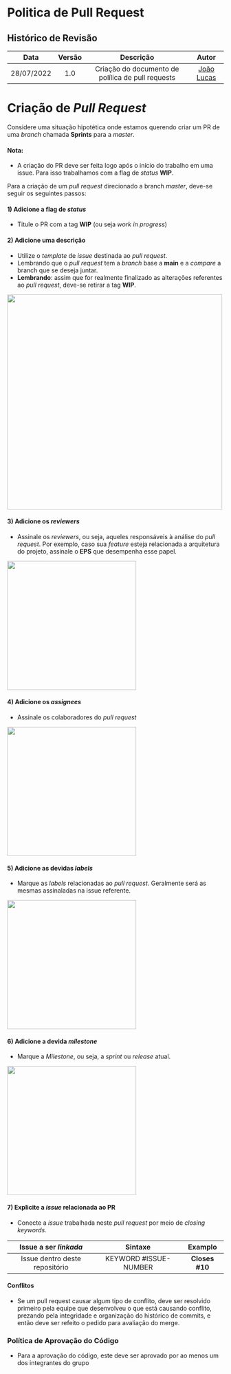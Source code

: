 # Politica de Pull Request
## Histórico de Revisão

|Data       | Versão | Descrição            | Autor             |
|:----------:|:------:|:--------------------:|:-----------------:|
| 28/07/2022 | 1.0 | Criação do documento de polílica de pull requests |   [João Lucas](https://github.com/HacKairos)  |
# Criação de _Pull Request_

Considere uma situação hipotética onde estamos querendo criar um PR de uma _branch_ chamada **Sprints** para a _master_.

#### Nota:

- A criação do PR deve ser feita logo após o início do trabalho em uma issue. Para isso trabalhamos com a flag de _status_ **WIP**.


 Para a criação de um _pull request_ direcionado a branch _master_, deve-se seguir os seguintes passos:


#### 1) Adicione a flag de _status_

* Titule o PR com a tag **WIP** (ou seja _work in progress_) 

#### 2) Adicione uma descrição

* Utilize o _template_ de _issue_ destinada ao _pull request_.
* Lembrando que o _pull request_ tem a _branch_ base a **main** e a _compare_ a branch que se deseja juntar.
* **Lembrando**: assim que for realmente finalizado as alterações referentes ao _pull request_, deve-se retirar a tag **WIP**.

<img src="https://user-images.githubusercontent.com/57872849/181664869-28a47783-943e-45ff-88e2-884cec043d67.png" width="500">
 
#### 3) Adicione os _reviewers_ 

* Assinale os _reviewers_, ou seja, aqueles responsáveis à análise do _pull request_. Por exemplo, caso sua _feature_ esteja relacionada a arquitetura do projeto, assinale o **EPS** que desempenha esse papel.

<img src="https://user-images.githubusercontent.com/57872849/181664313-2dd4bbaa-c42b-41f0-87d9-6ec3d8312724.png" width="300">


#### 4)  Adicione os _assignees_

* Assinale os colaboradores do _pull request_

<img src="https://user-images.githubusercontent.com/57872849/181663332-1f52c00f-183e-457d-9ba2-31bb6525b382.png" width="300">

#### 5) Adicione as devidas _labels_

* Marque as _labels_ relacionadas ao _pull request_. Geralmente será as mesmas assinaladas na issue referente.

<img src="https://user-images.githubusercontent.com/57872849/181663149-7622a2f1-0cb0-4e47-b6e0-6c056cf2eddc.png" width="300">

#### 6) Adicione a devida _milestone_

* Marque a _Milestone_, ou seja, a _sprint_ ou _release_ atual.

<img src="https://user-images.githubusercontent.com/57872849/181663407-91a910ae-6c51-493d-ac2a-61fc37f798a0.png" width="300">

#### 7) Explicite a _issue_ relacionada ao PR

* Conecte a _issue_ trabalhada neste _pull request_ por meio de _closing keywords_.


| Issue a ser _linkada_ | Sintaxe | Examplo |
|:----------:|:------:|:--------------------:|
|Issue dentro deste repositório|KEYWORD #ISSUE-NUMBER|**Closes #10**|

#### Conflitos

* Se um pull request causar algum tipo de conflito, deve ser resolvido primeiro pela equipe que desenvolveu o que está causando conflito, prezando pela integridade e organização do histórico de commits, e então deve ser refeito o pedido para avaliação do merge.

### Política de Aprovação do Código

* Para a aprovação do código, este deve ser aprovado por ao menos um dos integrantes do grupo

